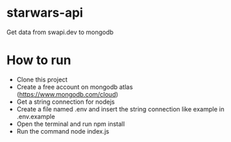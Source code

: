 # starwars-api
Get data from swapi.dev to mongodb

# How to run
* Clone this project
* Create a free account on mongodb atlas (https://www.mongodb.com/cloud)
* Get a string connection for nodejs
* Create a file named .env and insert the string connection like example in .env.example
* Open the terminal and run npm install
* Run the command node index.js
